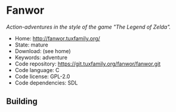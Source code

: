 # Fanwor

_Action-adventures in the style of the game "The Legend of Zelda"._

- Home: http://fanwor.tuxfamily.org/
- State: mature
- Download: (see home)
- Keywords: adventure
- Code repository: https://git.tuxfamily.org/fanwor/fanwor.git
- Code language: C
- Code license: GPL-2.0
- Code dependencies: SDL

## Building

